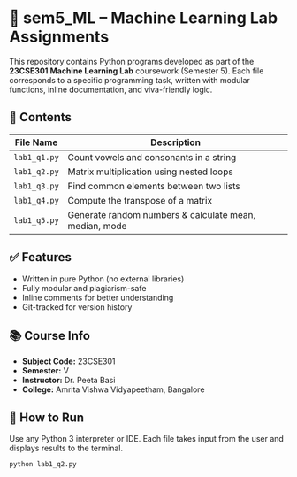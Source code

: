 # 🧠 sem5_ML – Machine Learning Lab Assignments

This repository contains Python programs developed as part of the **23CSE301 Machine Learning Lab** coursework (Semester 5). Each file corresponds to a specific programming task, written with modular functions, inline documentation, and viva-friendly logic.

## 📂 Contents

| File Name     | Description                             |
|---------------|------------------------------------------|
| `lab1_q1.py`  | Count vowels and consonants in a string  |
| `lab1_q2.py`  | Matrix multiplication using nested loops |
| `lab1_q3.py`  | Find common elements between two lists   |
| `lab1_q4.py`  | Compute the transpose of a matrix        |
| `lab1_q5.py`  | Generate random numbers & calculate mean, median, mode |

## ✅ Features

- Written in pure Python (no external libraries)
- Fully modular and plagiarism-safe
- Inline comments for better understanding
- Git-tracked for version history

## 📚 Course Info

- **Subject Code:** 23CSE301  
- **Semester:** V  
- **Instructor:** Dr. Peeta Basi  
- **College:** Amrita Vishwa Vidyapeetham, Bangalore

## 🚀 How to Run

Use any Python 3 interpreter or IDE. Each file takes input from the user and displays results to the terminal.

```bash
python lab1_q2.py
